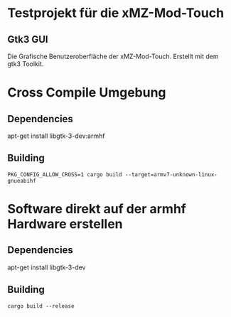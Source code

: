 # Testprojekt für die xMZ-Mod-Touch
## Gtk3 GUI

Die Grafische Benutzeroberfläche der xMZ-Mod-Touch. Erstellt mit dem gtk3 Toolkit.


# Cross Compile Umgebung
## Dependencies

  apt-get install libgtk-3-dev:armhf


## Building

    PKG_CONFIG_ALLOW_CROSS=1 cargo build --target=armv7-unknown-linux-gnueabihf



# Software direkt auf der armhf Hardware erstellen
## Dependencies

  apt-get install libgtk-3-dev


## Building

    cargo build --release



